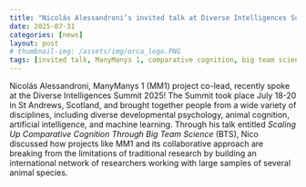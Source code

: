```yaml
---
title: "Nicolás Alessandroni’s invited talk at Diverse Intelligences Summit 2025"
date: 2025-07-31
categories: [news]
layout: post
# thumbnail-img: /assets/img/orca_logo.PNG
tags: [invited talk, ManyManys 1, comparative cognition, big team science]
---
```


<div style="text-align: center;">
</div>

Nicolás Alessandroni, ManyManys 1 (MM1) project co-lead, recently spoke at the Diverse Intelligences Summit 2025! The Summit took place July 18-20 in St Andrews, Scotland, and brought together people from a wide variety of disciplines, including diverse developmental psychology, animal cognition, artificial intelligence, and machine learning. Through his talk entitled *Scaling Up Comparative Cognition Through Big Team Science* (BTS), Nico discussed how projects like MM1 and its collaborative approach are breaking from the limitations of traditional research by building an international network of researchers working with large samples of several animal species.
